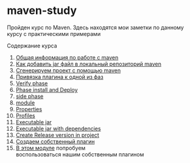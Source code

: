 # maven-study

Пройден курс по Maven.
Здесь находятся мои заметки по данному курсу с практическими примерами

Содержание курса

1. [Общая информация по работе с maven](https://github.com/alexmnv03/maven-study/blob/main/common/General-Info-maven.md)
1. [Как добавить jar файл в локальный репозиторий maven](https://github.com/alexmnv03/maven-study/tree/add-lib-in-project)
2. [Cгенерируем проект с помощью maven](https://github.com/alexmnv03/maven-study/tree/edit_info/part-010)
3. [Привязка плагина к одной из фаз](https://github.com/alexmnv03/maven-study/tree/edit_info/part-020)
4. [Verify phase](https://github.com/alexmnv03/maven-study/tree/edit_info/part-030)
5. [Phase install and Deploy](https://github.com/alexmnv03/maven-study/tree/edit_info/part-040)
6. [side phase](https://github.com/alexmnv03/maven-study/tree/edit_info/part-050)
7. [module](https://github.com/alexmnv03/maven-study/tree/edit_info/part-060)
8. [Properties](https://github.com/alexmnv03/maven-study/tree/edit_info/part-070)
9. [Profiles](https://github.com/alexmnv03/maven-study/tree/edit_info/part-080)
10. [Executable jar](https://github.com/alexmnv03/maven-study/tree/edit_info/part-090)
11. [Executable jar with dependencies](https://github.com/alexmnv03/maven-study/tree/edit_info/part-100)
12. [Create Release version in project](https://github.com/alexmnv03/maven-study/tree/edit_info/part-110)
13. [Создаем собственный плагин](https://github.com/alexmnv03/maven-study/tree/hello-plugin)
14. [В этом модуле](https://github.com/alexmnv03/maven-study/tree/develop/used-plugin) попробуем  
   воспользоваться нашим собственным плагином
